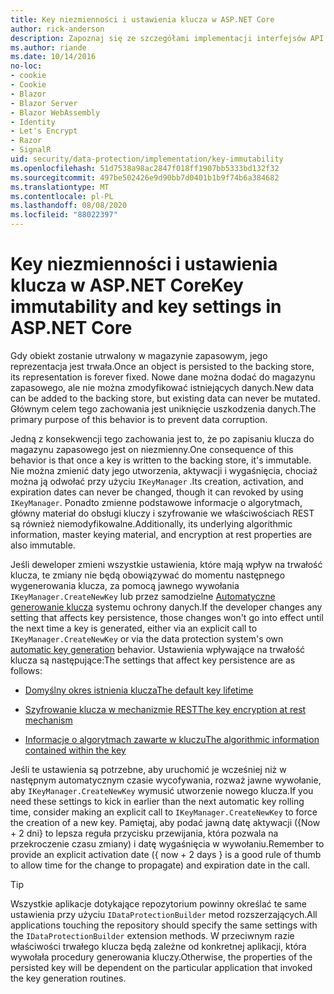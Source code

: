 ```yaml
---
title: Key niezmienności i ustawienia klucza w ASP.NET Core
author: rick-anderson
description: Zapoznaj się ze szczegółami implementacji interfejsów API niezmienności w kluczach ochrony danych ASP.NET Core.
ms.author: riande
ms.date: 10/14/2016
no-loc:
- cookie
- Cookie
- Blazor
- Blazor Server
- Blazor WebAssembly
- Identity
- Let's Encrypt
- Razor
- SignalR
uid: security/data-protection/implementation/key-immutability
ms.openlocfilehash: 51d7538a98ac2847f018ff1907bb5333bd132f32
ms.sourcegitcommit: 497be502426e9d90bb7d0401b1b9f74b6a384682
ms.translationtype: MT
ms.contentlocale: pl-PL
ms.lasthandoff: 08/08/2020
ms.locfileid: "88022397"
---
```

# <a name="key-immutability-and-key-settings-in-aspnet-core"></a><span data-ttu-id="d4548-103">Key niezmienności i ustawienia klucza w ASP.NET Core</span><span class="sxs-lookup"><span data-stu-id="d4548-103">Key immutability and key settings in ASP.NET Core</span></span>

<span data-ttu-id="d4548-104">Gdy obiekt zostanie utrwalony w magazynie zapasowym, jego reprezentacja jest trwała.</span><span class="sxs-lookup"><span data-stu-id="d4548-104">Once an object is persisted to the backing store, its representation is forever fixed.</span></span> <span data-ttu-id="d4548-105">Nowe dane można dodać do magazynu zapasowego, ale nie można zmodyfikować istniejących danych.</span><span class="sxs-lookup"><span data-stu-id="d4548-105">New data can be added to the backing store, but existing data can never be mutated.</span></span> <span data-ttu-id="d4548-106">Głównym celem tego zachowania jest uniknięcie uszkodzenia danych.</span><span class="sxs-lookup"><span data-stu-id="d4548-106">The primary purpose of this behavior is to prevent data corruption.</span></span>

<span data-ttu-id="d4548-107">Jedną z konsekwencji tego zachowania jest to, że po zapisaniu klucza do magazynu zapasowego jest on niezmienny.</span><span class="sxs-lookup"><span data-stu-id="d4548-107">One consequence of this behavior is that once a key is written to the backing store, it's immutable.</span></span> <span data-ttu-id="d4548-108">Nie można zmienić daty jego utworzenia, aktywacji i wygaśnięcia, chociaż można ją odwołać przy użyciu `IKeyManager` .</span><span class="sxs-lookup"><span data-stu-id="d4548-108">Its creation, activation, and expiration dates can never be changed, though it can revoked by using `IKeyManager`.</span></span> <span data-ttu-id="d4548-109">Ponadto zmienne podstawowe informacje o algorytmach, główny materiał do obsługi kluczy i szyfrowanie we właściwościach REST są również niemodyfikowalne.</span><span class="sxs-lookup"><span data-stu-id="d4548-109">Additionally, its underlying algorithmic information, master keying material, and encryption at rest properties are also immutable.</span></span>

<span data-ttu-id="d4548-110">Jeśli deweloper zmieni wszystkie ustawienia, które mają wpływ na trwałość klucza, te zmiany nie będą obowiązywać do momentu następnego wygenerowania klucza, za pomocą jawnego wywołania `IKeyManager.CreateNewKey` lub przez samodzielne [Automatyczne generowanie klucza](xref:security/data-protection/implementation/key-management#data-protection-implementation-key-management) systemu ochrony danych.</span><span class="sxs-lookup"><span data-stu-id="d4548-110">If the developer changes any setting that affects key persistence, those changes won't go into effect until the next time a key is generated, either via an explicit call to `IKeyManager.CreateNewKey` or via the data protection system's own [automatic key generation](xref:security/data-protection/implementation/key-management#data-protection-implementation-key-management) behavior.</span></span> <span data-ttu-id="d4548-111">Ustawienia wpływające na trwałość klucza są następujące:</span><span class="sxs-lookup"><span data-stu-id="d4548-111">The settings that affect key persistence are as follows:</span></span>

* [<span data-ttu-id="d4548-112">Domyślny okres istnienia klucza</span><span class="sxs-lookup"><span data-stu-id="d4548-112">The default key lifetime</span></span>](xref:security/data-protection/implementation/key-management#data-protection-implementation-key-management)

* [<span data-ttu-id="d4548-113">Szyfrowanie klucza w mechanizmie REST</span><span class="sxs-lookup"><span data-stu-id="d4548-113">The key encryption at rest mechanism</span></span>](xref:security/data-protection/implementation/key-encryption-at-rest)

* [<span data-ttu-id="d4548-114">Informacje o algorytmach zawarte w kluczu</span><span class="sxs-lookup"><span data-stu-id="d4548-114">The algorithmic information contained within the key</span></span>](xref:security/data-protection/configuration/overview#changing-algorithms-with-usecryptographicalgorithms)

<span data-ttu-id="d4548-115">Jeśli te ustawienia są potrzebne, aby uruchomić je wcześniej niż w następnym automatycznym czasie wycofywania, rozważ jawne wywołanie, aby `IKeyManager.CreateNewKey` wymusić utworzenie nowego klucza.</span><span class="sxs-lookup"><span data-stu-id="d4548-115">If you need these settings to kick in earlier than the next automatic key rolling time, consider making an explicit call to `IKeyManager.CreateNewKey` to force the creation of a new key.</span></span> <span data-ttu-id="d4548-116">Pamiętaj, aby podać jawną datę aktywacji ({Now + 2 dni} to lepsza reguła przycisku przewijania, która pozwala na przekroczenie czasu zmiany) i datę wygaśnięcia w wywołaniu.</span><span class="sxs-lookup"><span data-stu-id="d4548-116">Remember to provide an explicit activation date ({ now + 2 days } is a good rule of thumb to allow time for the change to propagate) and expiration date in the call.</span></span>

>[!TIP]
> <span data-ttu-id="d4548-117">Wszystkie aplikacje dotykające repozytorium powinny określać te same ustawienia przy użyciu `IDataProtectionBuilder` metod rozszerzających.</span><span class="sxs-lookup"><span data-stu-id="d4548-117">All applications touching the repository should specify the same settings with the `IDataProtectionBuilder` extension methods.</span></span> <span data-ttu-id="d4548-118">W przeciwnym razie właściwości trwałego klucza będą zależne od konkretnej aplikacji, która wywołała procedury generowania kluczy.</span><span class="sxs-lookup"><span data-stu-id="d4548-118">Otherwise, the properties of the persisted key will be dependent on the particular application that invoked the key generation routines.</span></span>
